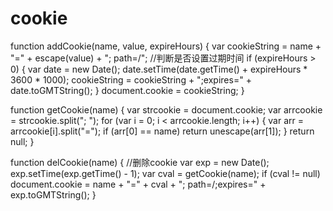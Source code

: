 # cookie
function addCookie(name, value, expireHours) {
    var cookieString = name + "=" + escape(value) + "; path=/";
    //判断是否设置过期时间
    if (expireHours > 0) {
        var date = new Date();
        date.setTime(date.getTime() + expireHours * 3600 * 1000);
        cookieString = cookieString + ";expires=" + date.toGMTString();
    }
    document.cookie = cookieString;
}

function getCookie(name) {
    var strcookie = document.cookie;
    var arrcookie = strcookie.split("; ");
    for (var i = 0; i < arrcookie.length; i++) {
        var arr = arrcookie[i].split("=");
        if (arr[0] == name) return unescape(arr[1]);
    }
    return null;
}

function delCookie(name) { //删除cookie
    var exp = new Date();
    exp.setTime(exp.getTime() - 1);
    var cval = getCookie(name);
    if (cval != null) document.cookie = name + "=" + cval + "; path=/;expires=" + exp.toGMTString();
}
